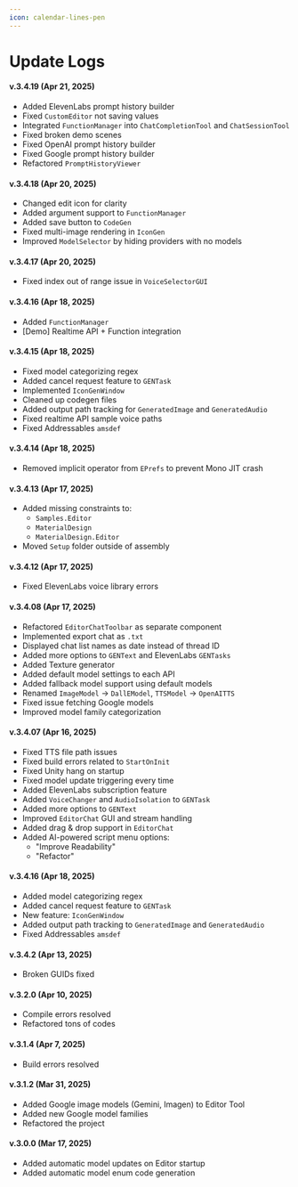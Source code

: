 ```yaml
---
icon: calendar-lines-pen
---
```


# Update Logs

#### v.3.4.19 (Apr 21, 2025)

* Added ElevenLabs prompt history builder
* Fixed `CustomEditor` not saving values
* Integrated `FunctionManager` into `ChatCompletionTool` and `ChatSessionTool`
* Fixed broken demo scenes
* Fixed OpenAI prompt history builder
* Fixed Google prompt history builder
* Refactored `PromptHistoryViewer`

#### v.3.4.18 (Apr 20, 2025)

* Changed edit icon for clarity
* Added argument support to `FunctionManager`
* Added save button to `CodeGen`
* Fixed multi-image rendering in `IconGen`
* Improved `ModelSelector` by hiding providers with no models

#### v.3.4.17 (Apr 20, 2025)

* Fixed index out of range issue in `VoiceSelectorGUI`

#### v.3.4.16 (Apr 18, 2025)

* Added `FunctionManager`
* \[Demo] Realtime API + Function integration

#### v.3.4.15 (Apr 18, 2025)

* Fixed model categorizing regex
* Added cancel request feature to `GENTask`
* Implemented `IconGenWindow`
* Cleaned up codegen files
* Added output path tracking for `GeneratedImage` and `GeneratedAudio`
* Fixed realtime API sample voice paths
* Fixed Addressables `amsdef`

#### v.3.4.14 (Apr 18, 2025)

* Removed implicit operator from `EPrefs` to prevent Mono JIT crash

#### v.3.4.13 (Apr 17, 2025)

* Added missing constraints to:
  * `Samples.Editor`
  * `MaterialDesign`
  * `MaterialDesign.Editor`
* Moved `Setup` folder outside of assembly

#### v.3.4.12 (Apr 17, 2025)

* Fixed ElevenLabs voice library errors

#### v.3.4.08 (Apr 17, 2025)

* Refactored `EditorChatToolbar` as separate component
* Implemented export chat as `.txt`
* Displayed chat list names as date instead of thread ID
* Added more options to `GENText` and ElevenLabs `GENTasks`
* Added Texture generator
* Added default model settings to each API
* Added fallback model support using default models
* Renamed `ImageModel` → `DallEModel`, `TTSModel` → `OpenAITTS`
* Fixed issue fetching Google models
* Improved model family categorization

#### v.3.4.07 (Apr 16, 2025)

* Fixed TTS file path issues
* Fixed build errors related to `StartOnInit`
* Fixed Unity hang on startup
* Fixed model update triggering every time
* Added ElevenLabs subscription feature
* Added `VoiceChanger` and `AudioIsolation` to `GENTask`
* Added more options to `GENText`
* Improved `EditorChat` GUI and stream handling
* Added drag & drop support in `EditorChat`
* Added AI-powered script menu options:
  * "Improve Readability"
  * "Refactor"

#### v.3.4.16 (Apr 18, 2025)

* Added model categorizing regex
* Added cancel request feature to `GENTask`
* New feature: `IconGenWindow`
* Added output path tracking to `GeneratedImage` and `GeneratedAudio`
* Fixed Addressables `amsdef`

#### v.3.4.2 (Apr 13, 2025)

* Broken GUIDs fixed

#### v.3.2.0 (Apr 10, 2025)

* Compile errors resolved
* Refactored tons of codes

#### v.3.1.4 (Apr 7, 2025)

* Build errors resolved

#### v.3.1.2 (Mar 31, 2025)

* Added Google image models (Gemini, Imagen) to Editor Tool
* Added new Google model families
* Refactored the project

#### v.3.0.0 (Mar 17, 2025)

* Added automatic model updates on Editor startup
* Added automatic model enum code generation
